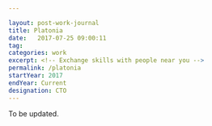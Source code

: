 ```yaml
---

layout: post-work-journal
title: Platonia
date:   2017-07-25 09:00:11
tag: 
categories: work
excerpt: <!-- Exchange skills with people near you -->
permalink: /platonia
startYear: 2017
endYear: Current
designation: CTO
---
```




To be updated.